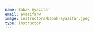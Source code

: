 ```yaml
---
name: Babak Ayazifar
email: ayazifar@
image: instructors/babak-ayazifar.jpeg
type: Instructor
---
```

